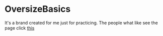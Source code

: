 # OversizeBasics

It's a brand created for me just for practicing. The people what like see the page click [this](https://junlovin.github.io/Oversize-Basics/)
